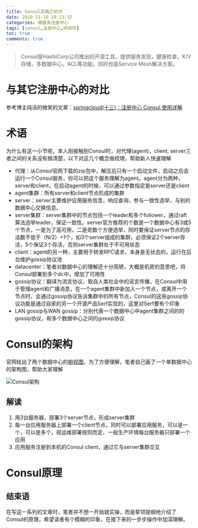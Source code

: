 ```yaml
---
title: Consul实践之初识
date: 2018-11-16 19:13:32
categories: 微服务注册中心
tags: [consul,注册中心,中间件]
toc: true
comments: true
---
```


>Consul是HashiCorp公司推出的开源工具，提供服务发现，健康检查，K/V存储，多数据中心，ACL等功能，同时也是Service Mesh解决方案。

# 与其它注册中心的对比
参考博主纯洁的微笑的文章：[springcloud(十三)：注册中心 Consul 使用详解](http://www.ityouknow.com/springcloud/2018/07/20/spring-cloud-consul.html)

# 术语
为什么有这一小节呢，本人刚接触到Consul时，对代理(agent)，client, server三者之间的关系没有搞清楚，以下对这几个概念做梳理，帮助新人快速理解

* 代理：从Consul官网下载的zip包中，解压后只有一个启动文件，启动之后会运行一个Consul服务，你可以把这个服务理解为agent。agent分为两种，server和client，在启动agent的时候，可以通过参数指定是server还是client
* agent集群：所有server和client节点形成的集群
* server：server主要维护应用服务信息，响应查询，参与一致性选举，与别的数据中心交换信息。
* server集群：server集群中的节点包括一个leader和多个follower，通过raft算法选举leader，保证一致性。server官方推荐的个数是一个数据中心有3或5个节点，一是为了高可用，二是奇数个方便选举，同时要保证server节点的存活数不低于（N/2）+1个，如3个server组成的集群，必须保证2个server存活，5个保证3个存活，否则server集群处于不可用状态
* client：agent的另一种，主要用于转发RPC请求，本身是无状态的，运行在后台维护gossip协议池
* datacenter：笔者对数据中心的理解还十分简陋，大概是机房的意思吧，将Consul部署到多个dc中，增加了可用性
* gossip协议：翻译为流言协议，取自人类社会中的谣言传播，在Consul中用于管理agent和广播消息，在一个agent集群中新加入一个节点，或离开一个节点时，会通过gossip协议告诉集群中的所有节点，Consul的这些gossip协议功能是通过自家的另一个开源产品Serf实现的，这里对Serf要有个印象
* LAN gossip与WAN gossip：分别代表一个数据中心中agent集群之间的的gossip协议，和多个数据中心之间的gossip协议


# Consul的架构

官网给出了两个数据中心的[俯视图](https://www.consul.io/docs/internals/architecture.html)，为了方便理解，笔者自己画了一个单数据中心的架构图，帮助大家理解

![Consul架构](https://ws2.sinaimg.cn/large/006tNbRwly1fxlh3wc72cj30mh0glwf0.jpg)

## 解读

1. 用3台服务器，部署3个server节点，形成server集群
2. 每一台应用服务器上部署一个client节点，同时可以部署应用服务，可以是一个，可以是多个，视运维部署规则而定，一般生产环境每台服务器只部署一个应用
3. 应用服务注册到本机的Consul client，通过它与server集群交互

# Consul原理

## 结束语

在写这一系列的文章时，笔者并不想一开始就实操，而是挈领提纲地介绍了Consul的原理，希望读者有个模糊的印象，在接下来的一步步操作中加深理解。
